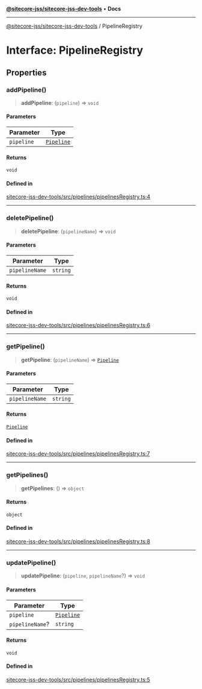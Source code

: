 [**@sitecore-jss/sitecore-jss-dev-tools**](../README.md) • **Docs**

***

[@sitecore-jss/sitecore-jss-dev-tools](../README.md) / PipelineRegistry

# Interface: PipelineRegistry

## Properties

### addPipeline()

> **addPipeline**: (`pipeline`) => `void`

#### Parameters

| Parameter | Type |
| ------ | ------ |
| `pipeline` | [`Pipeline`](Pipeline.md) |

#### Returns

`void`

#### Defined in

[sitecore-jss-dev-tools/src/pipelines/pipelinesRegistry.ts:4](https://github.com/Sitecore/jss/blob/dee092415f12bcdad68eb71976eb7c8871273c91/packages/sitecore-jss-dev-tools/src/pipelines/pipelinesRegistry.ts#L4)

***

### deletePipeline()

> **deletePipeline**: (`pipelineName`) => `void`

#### Parameters

| Parameter | Type |
| ------ | ------ |
| `pipelineName` | `string` |

#### Returns

`void`

#### Defined in

[sitecore-jss-dev-tools/src/pipelines/pipelinesRegistry.ts:6](https://github.com/Sitecore/jss/blob/dee092415f12bcdad68eb71976eb7c8871273c91/packages/sitecore-jss-dev-tools/src/pipelines/pipelinesRegistry.ts#L6)

***

### getPipeline()

> **getPipeline**: (`pipelineName`) => [`Pipeline`](Pipeline.md)

#### Parameters

| Parameter | Type |
| ------ | ------ |
| `pipelineName` | `string` |

#### Returns

[`Pipeline`](Pipeline.md)

#### Defined in

[sitecore-jss-dev-tools/src/pipelines/pipelinesRegistry.ts:7](https://github.com/Sitecore/jss/blob/dee092415f12bcdad68eb71976eb7c8871273c91/packages/sitecore-jss-dev-tools/src/pipelines/pipelinesRegistry.ts#L7)

***

### getPipelines()

> **getPipelines**: () => `object`

#### Returns

`object`

#### Defined in

[sitecore-jss-dev-tools/src/pipelines/pipelinesRegistry.ts:8](https://github.com/Sitecore/jss/blob/dee092415f12bcdad68eb71976eb7c8871273c91/packages/sitecore-jss-dev-tools/src/pipelines/pipelinesRegistry.ts#L8)

***

### updatePipeline()

> **updatePipeline**: (`pipeline`, `pipelineName`?) => `void`

#### Parameters

| Parameter | Type |
| ------ | ------ |
| `pipeline` | [`Pipeline`](Pipeline.md) |
| `pipelineName`? | `string` |

#### Returns

`void`

#### Defined in

[sitecore-jss-dev-tools/src/pipelines/pipelinesRegistry.ts:5](https://github.com/Sitecore/jss/blob/dee092415f12bcdad68eb71976eb7c8871273c91/packages/sitecore-jss-dev-tools/src/pipelines/pipelinesRegistry.ts#L5)
